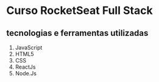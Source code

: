 <h1>Curso RocketSeat Full Stack</h1>

<h2>tecnologias e ferramentas utilizadas</h2>

<ol>
  <li>JavaScript</li>
  <li>HTML5</li>
  <li>CSS</li>
  <li>ReactJs</li>
  <li>Node.Js</li>
</ol>

